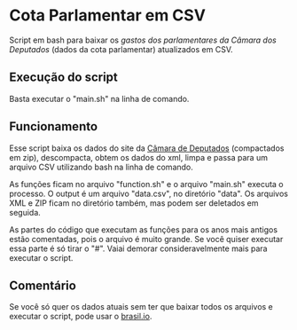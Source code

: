 # Cota Parlamentar em CSV
Script em bash para baixar os *gastos dos parlamentares da Câmara dos Deputados* (dados da cota parlamentar) atualizados em CSV. 

## Execução do script

Basta executar o "main.sh" na linha de comando.

## Funcionamento

Esse script baixa os dados do site da [Câmara de Deputados](https://www2.camara.leg.br/transparencia/cota-para-exercicio-da-atividade-parlamentar/dados-abertos-cota-parlamentar) (compactados em zip), descompacta, obtem os dados do xml, limpa e passa para um arquivo CSV utilizando bash na linha de comando.

As funções ficam no arquivo "function.sh" e o arquivo "main.sh" executa o processo. O output é um arquivo "data.csv", no diretório "data". Os arquivos XML e ZIP ficam no diretório também, mas podem ser deletados em seguida.

As partes do código que executam as funções para os anos mais antigos estão comentadas, pois o arquivo é muito grande. Se você quiser executar essa parte é só tirar o "#". Vaiai demorar consideravelmente mais para executar o script.

## Comentário

Se você só quer os dados atuais sem ter que baixar todos os arquivos e executar o script, pode usar o [brasil.io](https://brasil.io/dataset/gastos-deputados/cota_parlamentar).
